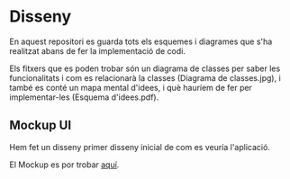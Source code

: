 # Disseny
En aquest repositori es guarda tots els esquemes i diagrames que s'ha realitzat abans de fer la implementació de codi.

Els fitxers que es poden trobar són un diagrama de classes per saber les funcionalitats i com es relacionarà la classes (Diagrama de classes.jpg), i també es conté un mapa mental d'idees, i què hauríem de fer per implementar-les (Esquema d'idees.pdf). 

## Mockup UI 
Hem fet un disseny primer disseny inicial de com es veuría l'aplicació.

El Mockup es por trobar [aquí](https://marvelapp.com/prototype/1b9a4d84/screen/95741520).


